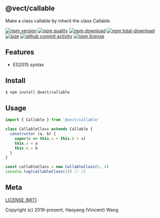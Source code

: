 ## @vect/callable
Make a class callable by inherit the class Callable.

[![npm version][npm-image]][npm-url]
[![npm quality][quality-image]][quality-url]
[![npm download][download-image]][npm-url]
[![npm total-download][total-download-image]][npm-url]
[![size][size]][size-url]
[![github commit activity][commit-image]][github-url]
[![npm license][license-image]][npm-url]

## Features

- ES2015 syntax

## Install
```console
$ npm install @vect/callable
```

## Usage
```js
import { Callable } from '@vect/callable'

class CallableClass extends Callable {
  constructor (a, b) {
    super(x => this.a + this.b + x)
    this.a = a
    this.b = b
  }
}

const callableClass = new CallableClass(5, 4)
console.log(callableClass(3)) // 12

```

## Meta
[LICENSE (MIT)](/LICENSE)

Copyright (c) 2019-present, Haoyang (Vincent) Wang

[//]: <> (Shields)
[npm-image]: https://img.shields.io/npm/v/@vect/callable.svg?style=flat-square
[quality-image]: http://npm.packagequality.com/shield/@vect/callable.svg?style=flat-square
[download-image]: https://img.shields.io/npm/dm/@vect/callable.svg?style=flat-square
[total-download-image]:https://img.shields.io/npm/dt/@vect/callable.svg?style=flat-square
[license-image]: https://img.shields.io/npm/l/@vect/callable.svg?style=flat-square
[commit-image]: https://img.shields.io/github/commit-activity/y/hoyeungw/@vect/callable?style=flat-square
[size]: https://packagephobia.now.sh/badge?p=@vect/callable

[//]: <> (Link)
[npm-url]: https://npmjs.org/package/@vect/callable
[quality-url]: http://packagequality.com/#?package=@vect/callable
[github-url]: https://github.com/hoyeungw/@vect/callable
[size-url]: https://packagephobia.now.sh/result?p=@vect/callable
